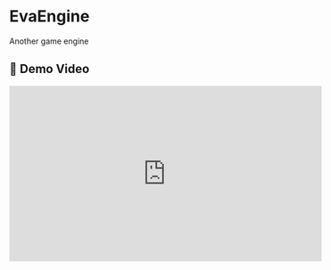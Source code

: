 # EvaEngine
Another game engine

## 🎥 Demo Video

<iframe width="560" height="315" src="https://www.youtube.com/embed/KETwM3-z2Z4" frameborder="0" allowfullscreen></iframe>
